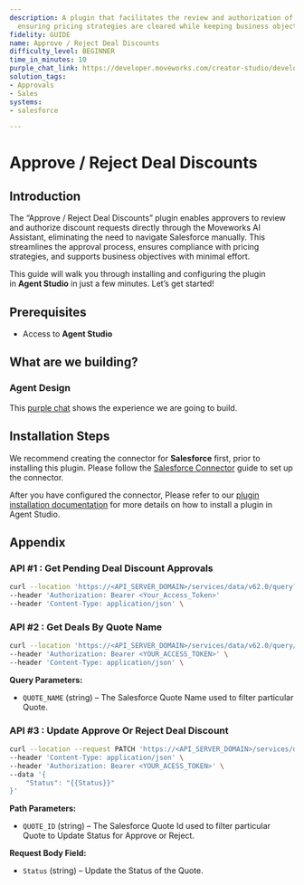 ```yaml
---
description: A plugin that facilitates the review and authorization of deal discounts,
  ensuring pricing strategies are cleared while keeping business objectives in mind.
fidelity: GUIDE
name: Approve / Reject Deal Discounts
difficulty_level: BEGINNER
time_in_minutes: 10
purple_chat_link: https://developer.moveworks.com/creator-studio/developer-tools/purple-chat/?conversation=%7B%22startTimestamp%22%3A%2211%3A43+AM%22%2C%22messages%22%3A%5B%7B%22parts%22%3A%5B%7B%22richText%22%3A%22%3Cp%3EAre+there+any+deals+which+need+approvals%3F%3C%2Fp%3E%22%7D%5D%2C%22role%22%3A%22user%22%7D%2C%7B%22parts%22%3A%5B%7B%22richText%22%3A%22%3Cp%3EHere+are+the+pending+deal+discounts+on+Salesforce%3A%3C%2Fp%3E%5Cn%3Cul%3E%5Cn++%3Cli%3EOrion+Project+-+Global+Tech+Solutions+-+15%25+Discount%3C%2Fli%3E%5Cn++%3Cli%3ENebula+Initiative+-+Stellar+Corp+-+10%25+Discount%3C%2Fli%3E%5Cn++%3Cli%3EPhoenix+Program+-+Nova+Systems+-+20%25+Discount%3C%2Fli%3E%5Cn%3C%2Ful%3E%5Cn%3Cp%3EWould+you+like+more+details+about+a+specific+deal%3F%3C%2Fp%3E%22%7D%5D%2C%22role%22%3A%22assistant%22%7D%2C%7B%22parts%22%3A%5B%7B%22richText%22%3A%22Orion+Project%22%7D%5D%2C%22role%22%3A%22user%22%7D%2C%7B%22parts%22%3A%5B%7B%22richText%22%3A%22%3Cb%3EDeal%3A+Orion+Project%3C%2Fb%3E%3Cbr%3E%3Cb%3ECustomer%3A%3C%2Fb%3E+Global+Tech+Solutions%3Cbr%3E%3Cb%3EOriginal+Price%3A%3C%2Fb%3E+%24100%2C000%3Cbr%3E%3Cb%3EProposed+Discount%3A%3C%2Fb%3E+15%25%3Cbr%3E%3Cb%3EReason%3A%3C%2Fb%3E+Strategic+partnership%3Cbr%3E%3Cbr%3EDo+you+want+to+approve+or+reject+this+deal%3F%22%7D%2C%7B%22buttons%22%3A%5B%7B%22buttonText%22%3A%22Approve%22%2C%22style%22%3A%22filled%22%7D%2C%7B%22buttonText%22%3A%22Reject%22%2C%22style%22%3A%22outlined%22%7D%5D%7D%5D%2C%22role%22%3A%22assistant%22%7D%2C%7B%22parts%22%3A%5B%7B%22richText%22%3A%22Approve%22%7D%5D%2C%22role%22%3A%22user%22%7D%2C%7B%22parts%22%3A%5B%7B%22richText%22%3A%22%3Cp%3EThe+discount+for+the+Orion+project+has+been+successfully+approved.%3C%2Fp%3E%22%7D%2C%7B%22citations%22%3A%5B%7B%22citationTitle%22%3A%22Orion+Project%22%2C%22connectorName%22%3A%22salesforce%22%7D%5D%7D%5D%2C%22role%22%3A%22assistant%22%7D%5D%7D
solution_tags:
- Approvals
- Sales
systems:
- salesforce

---
```


# Approve / Reject Deal Discounts

## Introduction

The “Approve / Reject Deal Discounts” plugin enables approvers to review and authorize discount requests directly through the Moveworks AI Assistant, eliminating the need to navigate Salesforce manually. This streamlines the approval process, ensures compliance with pricing strategies, and supports business objectives with minimal effort.

This guide will walk you through installing and configuring the plugin in **Agent Studio** in just a few minutes. Let’s get started!

## Prerequisites

- Access to **Agent Studio**

## **What are we building?**

### **Agent Design**

This [purple chat](https://developer.moveworks.com/creator-studio/developer-tools/purple-chat/?conversation=%7B%22startTimestamp%22%3A%2211%3A43+AM%22%2C%22messages%22%3A%5B%7B%22parts%22%3A%5B%7B%22richText%22%3A%22%3Cp%3EAre+there+any+deals+which+need+approvals%3F%3C%2Fp%3E%22%7D%5D%2C%22role%22%3A%22user%22%7D%2C%7B%22parts%22%3A%5B%7B%22richText%22%3A%22%3Cp%3EHere+are+the+pending+deal+discounts+on+Salesforce%3A%3C%2Fp%3E%5Cn%3Cul%3E%5Cn++%3Cli%3EOrion+Project+-+Global+Tech+Solutions+-+15%25+Discount%3C%2Fli%3E%5Cn++%3Cli%3ENebula+Initiative+-+Stellar+Corp+-+10%25+Discount%3C%2Fli%3E%5Cn++%3Cli%3EPhoenix+Program+-+Nova+Systems+-+20%25+Discount%3C%2Fli%3E%5Cn%3C%2Ful%3E%5Cn%3Cp%3EWould+you+like+more+details+about+a+specific+deal%3F%3C%2Fp%3E%22%7D%5D%2C%22role%22%3A%22assistant%22%7D%2C%7B%22parts%22%3A%5B%7B%22richText%22%3A%22Orion+Project%22%7D%5D%2C%22role%22%3A%22user%22%7D%2C%7B%22parts%22%3A%5B%7B%22richText%22%3A%22%3Cb%3EDeal%3A+Orion+Project%3C%2Fb%3E%3Cbr%3E%3Cb%3ECustomer%3A%3C%2Fb%3E+Global+Tech+Solutions%3Cbr%3E%3Cb%3EOriginal+Price%3A%3C%2Fb%3E+%24100%2C000%3Cbr%3E%3Cb%3EProposed+Discount%3A%3C%2Fb%3E+15%25%3Cbr%3E%3Cb%3EReason%3A%3C%2Fb%3E+Strategic+partnership%3Cbr%3E%3Cbr%3EDo+you+want+to+approve+or+reject+this+deal%3F%22%7D%2C%7B%22buttons%22%3A%5B%7B%22buttonText%22%3A%22Approve%22%2C%22style%22%3A%22filled%22%7D%2C%7B%22buttonText%22%3A%22Reject%22%2C%22style%22%3A%22outlined%22%7D%5D%7D%5D%2C%22role%22%3A%22assistant%22%7D%2C%7B%22parts%22%3A%5B%7B%22richText%22%3A%22Approve%22%7D%5D%2C%22role%22%3A%22user%22%7D%2C%7B%22parts%22%3A%5B%7B%22richText%22%3A%22%3Cp%3EThe+discount+for+the+Orion+project+has+been+successfully+approved.%3C%2Fp%3E%22%7D%2C%7B%22citations%22%3A%5B%7B%22citationTitle%22%3A%22Orion+Project%22%2C%22connectorName%22%3A%22salesforce%22%7D%5D%7D%5D%2C%22role%22%3A%22assistant%22%7D%5D%7D) shows the experience we are going to build.

## Installation Steps

We recommend creating the connector for **Salesforce** first, prior to installing this plugin. Please follow the [Salesforce Connector](https://developer.moveworks.com/marketplace/package/?id=salesforce&hist=home) guide to set up the connector.

After you have configured the connector, Please refer to our [plugin installation documentation](https://help.moveworks.com/docs/ai-agent-marketplace-installation) for more details on how to install a plugin in Agent Studio.

## **Appendix**

### API #1 : Get Pending Deal Discount Approvals

```bash
curl --location 'https://<API_SERVER_DOMAIN>/services/data/v62.0/query?q=SELECT+Id%2CName%2CQuoteNumber%2CTotalPrice%2CDiscount%2CStatus%2CAccount.Name%2CAccountId+FROM+Quote+WHERE+Discount+%3E+0+AND+Status+NOT+IN+%28%27Accepted%27%2C+%27Approved%27%2C+%27Denied%27%29' \
--header 'Authorization: Bearer <Your_Access_Token>'
--header 'Content-Type: application/json' \
```

### API #2 : Get Deals By Quote Name

```bash
curl --location 'https://<API_SERVER_DOMAIN>/services/data/v62.0/query/?q=SELECT+Id%2CName%2CQuoteNumber%2CTotalPrice%2CDiscount%2CStatus%2CAccount.Name%2CAccountId+FROM+Quote+WHERE+Discount+%3E+0+AND+Status+NOT+IN+(%27Accepted%27%2C%27Approved%27%2C%27Denied%27)+AND+Name+%3D%27<QUOTE_NAME>%27' \
--header 'Authorization: Bearer <YOUR_ACCESS_TOKEN>' \
--header 'Content-Type: application/json' \

```

**Query Parameters:**

- `QUOTE_NAME` (string) – The Salesforce Quote Name used to filter particular Quote.

### API #3 : Update Approve Or Reject Deal Discount

```bash
curl --location --request PATCH 'https://<API_SERVER_DOMAIN>/services/data/v62.0/sobjects/Quote/<QUOTE_ID>' \
--header 'Content-Type: application/json' \
--header 'Authorization: Bearer <YOUR_ACESS_TOKEN>' \
--data '{
    "Status": "{{Status}}"
}'
```

**Path Parameters:**

- `QUOTE_ID` (string) – The Salesforce Quote Id used to filter particular Quote to Update Status for Approve or Reject.

**Request Body Field:**

- `Status` (string) – Update the Status of the Quote.
